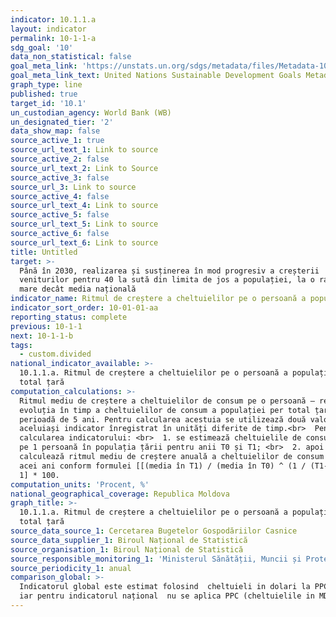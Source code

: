```yaml
---
indicator: 10.1.1.a
layout: indicator
permalink: 10-1-1-a
sdg_goal: '10'
data_non_statistical: false
goal_meta_link: 'https://unstats.un.org/sdgs/metadata/files/Metadata-10-01-01.pdf'
goal_meta_link_text: United Nations Sustainable Development Goals Metadata (PDF 221 KB)
graph_type: line
published: true
target_id: '10.1'
un_custodian_agency: World Bank (WB)
un_designated_tier: '2'
data_show_map: false
source_active_1: true
source_url_text_1: Link to source
source_active_2: false
source_url_text_2: Link to Source
source_active_3: false
source_url_3: Link to source
source_active_4: false
source_url_text_4: Link to source
source_active_5: false
source_url_text_5: Link to source
source_active_6: false
source_url_text_6: Link to source
title: Untitled
target: >-
  Până în 2030, realizarea și susținerea în mod progresiv a creșterii
  veniturilor pentru 40 la sută din limita de jos a populației, la o rată mai
  mare decât media națională
indicator_name: Ritmul de creștere a cheltuielilor pe o persoană a populației per total țară
indicator_sort_order: 10-01-01-aa
reporting_status: complete
previous: 10-1-1
next: 10-1-1-b
tags:
  - custom.divided
national_indicator_available: >-
  10.1.1.a. Ritmul de creștere a cheltuielilor pe o persoană a populației per
  total țară
computation_calculations: >-
  Ritmul mediu de creștere a cheltuielilor de consum pe o persoană – reprezintă
  evoluția în timp a cheltuielilor de consum a populației per total țară pe o
  perioadă de 5 ani. Pentru calcularea acestuia se utilizează două valori ale
  aceluiași indicator înregistrat în unități diferite de timp.<br>  Pentru
  calcularea indicatorului: <br>  1. se estimează cheltuielile de consum medii
  pe 1 persoană în populația țării pentru anii T0 și T1; <br>  2. apoi se
  calculează ritmul mediu de creștere anuală a cheltuielilor de consum între
  acei ani conform formulei [[(media în T1) / (media în T0) ^ (1 / (T1-T0))] -
  1] * 100.
computation_units: 'Procent, %'
national_geographical_coverage: Republica Moldova
graph_title: >-
  10.1.1.a. Ritmul de creștere a cheltuielilor pe o persoană a populației per
  total țară
source_data_source_1: Cercetarea Bugetelor Gospodăriilor Casnice
source_data_supplier_1: Biroul Național de Statistică
source_organisation_1: Biroul Național de Statistică
source_responsible_monitoring_1: 'Ministerul Sănătății, Muncii și Protecției Sociale'
source_periodicity_1: anual
comparison_global: >-
  Indicatorul global este estimat folosind  cheltuieli in dolari la PPC 2011,
  iar pentru indicatorul național  nu se aplica PPC (cheltuielile in MDL)
---
```

